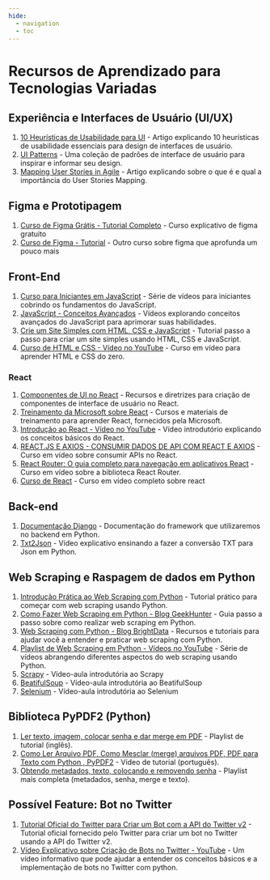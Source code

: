 ```yaml
---
hide:
  - navigation
  - toc
---
```

# Recursos de Aprendizado para Tecnologias Variadas

## Experiência e Interfaces de Usuário (UI/UX)

1. [10 Heurísticas de Usabilidade para UI](https://www.nngroup.com/articles/ten-usability-heuristics/) - Artigo explicando 10 heurísticas de usabilidade essenciais para design de interfaces de usuário.
2. [UI Patterns](https://ui-patterns.com/) - Uma coleção de padrões de interface de usuário para inspirar e informar seu design.
3. [Mapping User Stories in Agile](https://www.nngroup.com/articles/user-story-mapping/) - Artigo explicando sobre o que é e qual a importância do User Stories Mapping. 
## Figma e Prototipagem

1. [Curso de Figma Grátis - Tutorial Completo](https://www.youtube.com/playlist?list=PLwgL9IEA0PxXzmOu0crRl9l6PT46nqtI9) - Curso explicativo de figma gratuito
2. [Curso de Figma - Tutorial](https://www.youtube.com/playlist?list=PLwgL9IEA0PxWytUVrfWcU0QbCjQwKPulj) - Outro curso sobre figma que aprofunda um pouco mais
   
## Front-End

1. [Curso para Iniciantes em JavaScript](https://www.youtube.com/watch?v=SajRjc9KKUE&list=PL0Zuz27SZ-6Oi6xNtL_fwCrwpuqylMsgT) - Série de vídeos para iniciantes cobrindo os fundamentos do JavaScript.
2. [JavaScript - Conceitos Avançados](https://www.youtube.com/watch?v=1S8SBDhA7HA&list=PL0Zuz27SZ-6N3bG4YZhkrCL3ZmDcLTuGd) - Vídeos explorando conceitos avançados do JavaScript para aprimorar suas habilidades.
3. [Crie um Site Simples com HTML, CSS e JavaScript](https://www.freecodecamp.org/news/create-a-simple-website-with-html-css-javascript/) - Tutorial passo a passo para criar um site simples usando HTML, CSS e JavaScript.
4. [Curso de HTML e CSS - Vídeo no YouTube](https://www.youtube.com/watch?v=HGTJBPNC-Gw) - Curso em vídeo para aprender HTML e CSS do zero.

### React

1. [Componentes de UI no React](https://pt-br.legacy.reactjs.org/community/ui-components.html) - Recursos e diretrizes para criação de componentes de interface de usuário no React.
2. [Treinamento da Microsoft sobre React](https://learn.microsoft.com/pt-br/training/paths/react/) - Cursos e materiais de treinamento para aprender React, fornecidos pela Microsoft.
3. [Introdução ao React - Vídeo no YouTube](https://www.youtube.com/watch?v=RVFAyFWO4go) - Vídeo introdutório explicando os conceitos básicos do React.
4. [REACT.JS E AXIOS - CONSUMIR DADOS DE API COM REACT E AXIOS](https://www.youtube.com/watch?v=NbhoeLj6lBs&t=2263s&ab_channel=MatheusBattisti-HoradeCodar) - Curso em vídeo sobre consumir APIs no React.
5. [React Router: O guia completo para navegação em aplicativos React](https://www.youtube.com/watch?v=7b42lVMdEjE&t=422s&ab_channel=MatheusBattisti-HoradeCodar) - Curso em vídeo sobre a biblioteca React Router.
6. [Curso de React](https://www.youtube.com/watch?v=7b42lVMdEjE&t=422s&ab_channel=MatheusBattisti-HoradeCodar) - Curso em vídeo completo sobre react

## Back-end
1. [Documentação Django](https://docs.djangoproject.com/en/5.0/) - Documentação do framework que utilizaremos no backend em Python.
2. [Txt2Json](https://www.youtube.com/watch?v=jnt3QXwfFVw) - Vídeo explicativo ensinando a fazer a conversão TXT para Json em Python.
## Web Scraping e Raspagem de dados em Python

1. [Introdução Prática ao Web Scraping com Python](https://realpython.com/python-web-scraping-practical-introduction/#extract-text-from-html-with-regular-expressions) - Tutorial prático para começar com web scraping usando Python.
2. [Como Fazer Web Scraping em Python - Blog GeekHunter](https://blog.geekhunter.com.br/como-fazer-um-web-scraping-python) - Guia passo a passo sobre como realizar web scraping em Python.
3. [Web Scraping com Python - Blog BrightData](https://brightdata.com.br/blog/procedimentos/web-scraping-with-python) - Recursos e tutoriais para ajudar você a entender e praticar web scraping com Python.
4. [Playlist de Web Scraping em Python - Vídeos no YouTube](https://www.youtube.com/playlist?list=PLFeyfVYazTkIYEFvAKB6SB-uJ-CWW4BrZ) - Série de vídeos abrangendo diferentes aspectos do web scraping usando Python.
5. [Scrapy](https://www.youtube.com/watch?v=QdLgNr1mKQU) - Vídeo-aula introdutória ao Scrapy
5. [BeatifulSoup](https://youtu.be/WzUPnQwSQyk?si=wrZi5TuhH8aMwk_v) - Vídeo-aula introdutória ao BeatifulSoup
5. [Selenium](https://www.youtube.com/watch?v=CdoBcv1QmSg) - Vídeo-aula introdutória ao Selenium

## Biblioteca PyPDF2 (Python)

1. [Ler texto, imagem, colocar senha e dar merge em PDF](https://www.youtube.com/watch?v=ZofwGhnY55Y&list=PLcArXHK8v0lY1JokkXgPAtWCO2YUoMZDe&ab_channel=BiswajitBasak) - Playlist de tutorial (inglês).
2. [Como Ler Arquivo PDF, Como Mesclar (merge) arquivos PDF, PDF para Texto com Python , PyPDF2](https://www.youtube.com/watch?v=MRmqMRLleK4&ab_channel=RonanVico) - Vídeo de tutorial (português).
3. [Obtendo metadados, texto, colocando e removendo senha](https://www.youtube.com/watch?v=4FI_fzWoagM&list=PLptqHZ6pdXKp0k173p-mMUUnkICKoGNEV&ab_channel=IlovePython) - Playlist mais completa (metadados, senha, merge e texto).

## Possível Feature: Bot no Twitter

1. [Tutorial Oficial do Twitter para Criar um Bot com a API do Twitter v2](https://developer.twitter.com/en/docs/tutorials/how-to-create-a-twitter-bot-with-twitter-api-v2) - Tutorial oficial fornecido pelo Twitter para criar um bot no Twitter usando a API do Twitter v2.
2. [Vídeo Explicativo sobre Criação de Bots no Twitter - YouTube](https://www.youtube.com/watch?v=ITmZWIky4g8) - Um vídeo informativo que pode ajudar a entender os conceitos básicos e a implementação de bots no Twitter com python.
